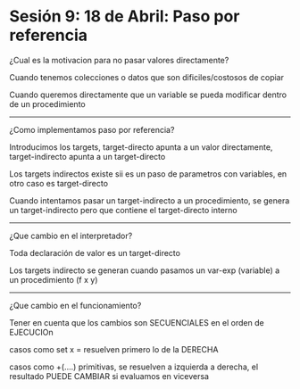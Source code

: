 # Sesión 9: 18 de Abril: Paso por referencia

¿Cual es la motivacion para no pasar valores directamente?

Cuando tenemos colecciones o datos que son dificiles/costosos de copiar

Cuando queremos directamente que un variable se pueda modificar dentro de un procedimiento

---

¿Como implementamos paso por referencia?

Introducimos los targets, target-directo apunta a un valor directamente, target-indirecto apunta a un target-directo

Los targets indirectos existe sii es un paso de parametros con variables, en otro caso es target-directo

Cuando intentamos pasar un target-indirecto a un procedimiento, se genera un target-indirecto pero que contiene el target-directo interno

---

¿Que cambio en el interpretador?

Toda declaración de valor es un target-directo

Los targets indirecto se generan cuando pasamos un var-exp (variable) a un procedimiento (f x y)

---

¿Que cambio en el funcionamiento?

Tener en cuenta que los cambios son SECUENCIALES en el orden de EJECUCIOn

casos como set x = <exp> resuelven primero lo de la DERECHA

casos como +(….) primitivas, se resuelven a izquierda a derecha, el resultado PUEDE CAMBIAR si evaluamos en viceversa